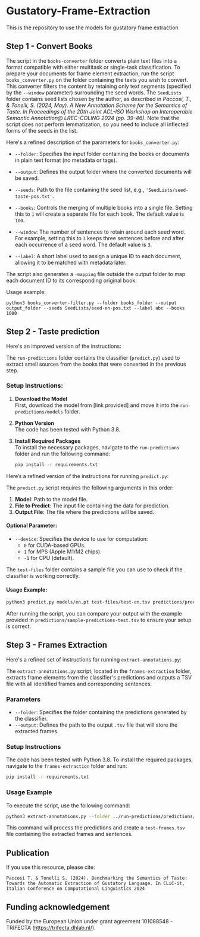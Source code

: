 # Gustatory-Frame-Extraction

This is the repository to use the models for gustatory frame extraction

## __Step 1 - Convert Books__

The script in the `books-converter` folder converts plain text files into a format compatible with either multitask or single-task classification. To prepare your documents for frame element extraction, run the script `books_converter.py` on the folder containing the texts you wish to convert. This converter filters the content by retaining only text segments (specified by the `--window` parameter) surrounding the seed words. The `SeedLists` folder contains seed lists chosen by the author, as described in *Paccosi, T., & Tonelli, S. (2024, May). A New Annotation Scheme for the Semantics of Taste. In Proceedings of the 20th Joint ACL-ISO Workshop on Interoperable Semantic Annotation@ LREC-COLING 2024 (pp. 39-46)*. Note that the script does not perform lemmatization, so you need to include all inflected forms of the seeds in the list.

Here's a refined description of the parameters for `books_converter.py`:

- `--folder`: Specifies the input folder containing the books or documents in plain text format (no metadata or tags).
  
- `--output`: Defines the output folder where the converted documents will be saved.

- `--seeds`: Path to the file containing the seed list, e.g., `'SeedLists/seed-taste-pos.txt'`.

- `--books`: Controls the merging of multiple books into a single file. Setting this to `1` will create a separate file for each book. The default value is `100`.

- `--window`: The number of sentences to retain around each seed word. For example, setting this to `3` keeps three sentences before and after each occurrence of a seed word. The default value is `3`.

- `--label`: A short label used to assign a unique ID to each document, allowing it to be matched with metadata later.

The script also generates a `-mapping` file outside the output folder to map each document ID to its corresponding original book.

Usage example:

```
python3 books_converter-filter.py --folder books_folder --output output_folder --seeds SeedLists/seed-en-pos.txt --label abc --books 1000
```

## __Step 2 - Taste prediction__

Here's an improved version of the instructions:

The `run-predictions` folder contains the classifier (`predict.py`) used to extract smell sources from the books that were converted in the previous step.

### Setup Instructions:

1. **Download the Model**  
   First, download the model from [link provided] and move it into the `run-predictions/models` folder.

2. **Python Version**  
   The code has been tested with Python 3.8.

3. **Install Required Packages**  
   To install the necessary packages, navigate to the `run-predictions` folder and run the following command:

   ```bash
   pip install -r requirements.txt
   ```

Here’s a refined version of the instructions for running `predict.py`:

The `predict.py` script requires the following arguments in this order:

1. **Model**: Path to the model file.
2. **File to Predict**: The input file containing the data for prediction.
3. **Output File**: The file where the predictions will be saved.

#### Optional Parameter:
- `--device`: Specifies the device to use for computation:
  - `0` for CUDA-based GPUs.
  - `1` for MPS (Apple M1/M2 chips).
  - `-1` for CPU (default).

The `test-files` folder contains a sample file you can use to check if the classifier is working correctly.

#### Usage Example:
```bash
python3 predict.py models/en.pt test-files/test-en.tsv predictions/predictions-test-en.tsv --device 0
```

After running the script, you can compare your output with the example provided in `predictions/sample-predictions-test.tsv` to ensure your setup is correct.

## __Step 3 - Frames Extraction__

Here's a refined set of instructions for running `extract-annotations.py`:

The `extract-annotations.py` script, located in the `frames-extraction` folder, extracts frame elements from the classifier's predictions and outputs a TSV file with all identified frames and corresponding sentences.

### Parameters

- `--folder`: Specifies the folder containing the predictions generated by the classifier.
- `--output`: Defines the path to the output `.tsv` file that will store the extracted frames.

### Setup Instructions

The code has been tested with Python 3.8. To install the required packages, navigate to the `frames-extraction` folder and run:

```bash
pip install -r requirements.txt
```

### Usage Example

To execute the script, use the following command:

```bash
python3 extract-annotations.py --folder ../run-predictions/predictions/ --output test-frames.tsv
``` 

This command will process the predictions and create a `test-frames.tsv` file containing the extracted frames and sentences.

## Publication

If you use this resource, please cite:

`Paccosi T. & Tonelli S. (2024). Benchmarking the Semantics of Taste: Towards the Automatic Extraction of Gustatory Language. In CLiC-it, Italian Conference on Computational Linguistics 2024`

## Funding acknowledgement

Funded by the European Union under grant agreement 101088548 -TRIFECTA (https://trifecta.dhlab.nl/). 
